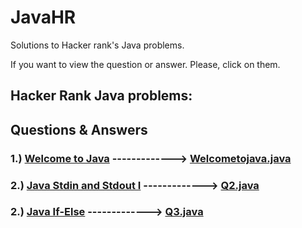 # JavaHR
Solutions to Hacker rank's Java problems.

If you want to view the question or answer. Please, click on them.

## Hacker Rank Java problems: 

## Questions           &      Answers        
### 1.) [Welcome to Java](https://www.hackerrank.com/challenges/welcome-to-java/problem) -------------> [Welcometojava.java](https://www.hackerrank.com/challenges/welcome-to-java/submissions/code/191153163)
### 2.) [Java Stdin and Stdout I](https://www.hackerrank.com/challenges/java-stdin-and-stdout-1/problem) -------------> [Q2.java](https://www.hackerrank.com/challenges/java-stdin-and-stdout-1/submissions/code/191153290)
### 2.) [Java If-Else](https://www.hackerrank.com/challenges/java-if-else/problem) -------------> [Q3.java](https://www.hackerrank.com/challenges/java-if-else/submissions/code/191153713)

